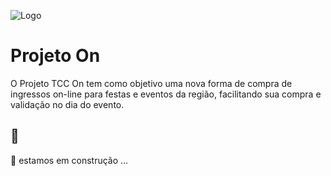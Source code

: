 
![Logo](https://export-download.canva.com/3D_og/DAEqG13D_og/21/0/0001-8773367642.jpg?X-Amz-Algorithm=AWS4-HMAC-SHA256&X-Amz-Credential=AKIAJHKNGJLC2J7OGJ6Q%2F20210927%2Fus-east-1%2Fs3%2Faws4_request&X-Amz-Date=20210927T184117Z&X-Amz-Expires=10489&X-Amz-Signature=02a1764a1efabbd3aba8711de0d0cdb7064c30795274f585ea56f91ae072c6ca&X-Amz-SignedHeaders=host&response-content-disposition=attachment%3B%20filename%2A%3DUTF-8%27%27Logo.jpg&response-expires=Mon%2C%2027%20Sep%202021%2021%3A36%3A06%20GMT)

    
# Projeto On

O Projeto TCC On tem como objetivo uma nova forma de compra de ingressos on-line para festas e eventos da região, facilitando sua compra e validação no dia do evento. 

## 🚨

🚧 estamos em construção ...

  
